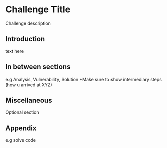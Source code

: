 # Challenge Title
Challenge description

## Introduction
text here

## In between sections
e.g Analysis, Vulnerability, Solution
*Make sure to show intermediary steps (how u arrived at XYZ)

## Miscellaneous
Optional section

## Appendix
e.g solve code 
